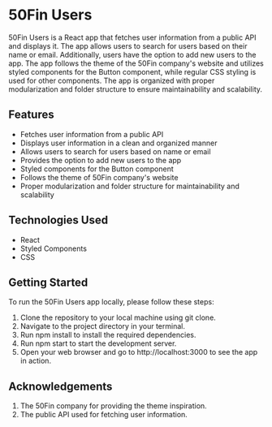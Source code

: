 # 50Fin Users
50Fin Users is a React app that fetches user information from a public API and displays it. The app allows users to search for users based on their name or email. Additionally, users have the option to add new users to the app. The app follows the theme of the 50Fin company's website and utilizes styled components for the Button component, while regular CSS styling is used for other components. The app is organized with proper modularization and folder structure to ensure maintainability and scalability.

## Features
 - Fetches user information from a public API
 - Displays user information in a clean and organized manner
 - Allows users to search for users based on name or email
 - Provides the option to add new users to the app
 - Styled components for the Button component
 - Follows the theme of 50Fin company's website
 - Proper modularization and folder structure for maintainability and scalability
 
## Technologies Used
 - React
 - Styled Components
 - CSS

## Getting Started
To run the 50Fin Users app locally, please follow these steps:

1. Clone the repository to your local machine using git clone.
2. Navigate to the project directory in your terminal.
3. Run npm install to install the required dependencies.
4. Run npm start to start the development server.
5. Open your web browser and go to http://localhost:3000 to see the app in action.


## Acknowledgements
1. The 50Fin company for providing the theme inspiration.
2. The public API used for fetching user information.

